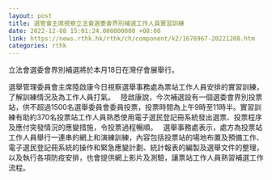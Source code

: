 ```yaml
---
layout: post
title: 選管會主席視察立法會選委會界別補選工作人員實習訓練
date: 2022-12-08 15:01:24.000000000 +08:00
link: https://news.rthk.hk/rthk/ch/component/k2/1678967-20221208.htm
categories: rthk
---
```


立法會選委會界別補選將於本月18日在灣仔會展舉行。

選舉管理委員會主席陸啟康今日視察選舉事務處為票站工作人員安排的實習訓練，了解訓練情況及為工作人員打氣。
 
陸啟康說，今次補選設有一個選委會界別投票站，供不超過1500名選舉委員會委員投票，投票時間為上午9時至11時半。實習訓練有助約370名投票站工作人員熟悉使用電子選民登記冊系統發出選票、投票程序及應付突發情況的應變措施，令投票過程暢順。
 
選舉事務處表示，處方為投票站工作人員舉行一連串的網上和演練訓練，內容包括投票站的場地布置及預備工作、電子選民登記冊系統的操作和緊急應變計劃、統計報表的編製及選舉文件的整理，以及執行各項防疫安排，也會提供網上影片及測驗，讓票站工作人員熟習補選工作流程。
